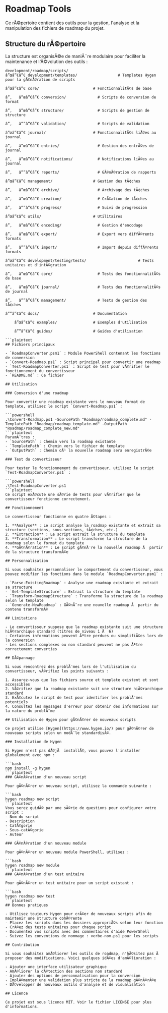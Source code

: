 # Roadmap Tools

Ce rÃ©pertoire contient des outils pour la gestion, l'analyse et la manipulation des fichiers de roadmap du projet.

## Structure du rÃ©pertoire

La structure est organisÃ©e de maniÃ¨re modulaire pour faciliter la maintenance et l'Ã©volution des outils :

```plaintext
development/roadmap/scripts/
â”œâ”€â”€ development/templates/                  # Templates Hygen pour la gÃ©nÃ©ration de scripts

â”œâ”€â”€ core/                        # FonctionnalitÃ©s de base

â”‚   â”œâ”€â”€ conversion/              # Scripts de conversion de format

â”‚   â”œâ”€â”€ structure/               # Scripts de gestion de structure

â”‚   â””â”€â”€ validation/              # Scripts de validation

â”œâ”€â”€ journal/                     # FonctionnalitÃ©s liÃ©es au journal

â”‚   â”œâ”€â”€ entries/                 # Gestion des entrÃ©es de journal

â”‚   â”œâ”€â”€ notifications/           # Notifications liÃ©es au journal

â”‚   â””â”€â”€ reports/                 # GÃ©nÃ©ration de rapports

â”œâ”€â”€ management/                  # Gestion des tÃ¢ches

â”‚   â”œâ”€â”€ archive/                 # Archivage des tÃ¢ches

â”‚   â”œâ”€â”€ creation/                # CrÃ©ation de tÃ¢ches

â”‚   â””â”€â”€ progress/                # Suivi de progression

â”œâ”€â”€ utils/                       # Utilitaires

â”‚   â”œâ”€â”€ encoding/                # Gestion d'encodage

â”‚   â”œâ”€â”€ export/                  # Export vers diffÃ©rents formats

â”‚   â””â”€â”€ import/                  # Import depuis diffÃ©rents formats

â”œâ”€â”€ development/testing/tests/                       # Tests unitaires et d'intÃ©gration

â”‚   â”œâ”€â”€ core/                    # Tests des fonctionnalitÃ©s de base

â”‚   â”œâ”€â”€ journal/                 # Tests des fonctionnalitÃ©s de journal

â”‚   â””â”€â”€ management/              # Tests de gestion des tÃ¢ches

â””â”€â”€ docs/                        # Documentation

    â”œâ”€â”€ examples/                # Exemples d'utilisation

    â””â”€â”€ guides/                  # Guides d'utilisation

```plaintext
## Fichiers principaux

- `RoadmapConverter.psm1` : Module PowerShell contenant les fonctions de conversion
- `Convert-Roadmap.ps1` : Script principal pour convertir une roadmap
- `Test-RoadmapConverter.ps1` : Script de test pour vÃ©rifier le fonctionnement du convertisseur
- `README.md` : Ce fichier

## Utilisation

### Conversion d'une roadmap

Pour convertir une roadmap existante vers le nouveau format de template, utilisez le script `Convert-Roadmap.ps1` :

```powershell
.\Convert-Roadmap.ps1 -SourcePath "Roadmap/roadmap_complete.md" -TemplatePath "Roadmap/roadmap_template.md" -OutputPath "Roadmap/roadmap_complete_new.md"
```plaintext
ParamÃ¨tres :
- `SourcePath` : Chemin vers la roadmap existante
- `TemplatePath` : Chemin vers le fichier de template
- `OutputPath` : Chemin oÃ¹ la nouvelle roadmap sera enregistrÃ©e

### Test du convertisseur

Pour tester le fonctionnement du convertisseur, utilisez le script `Test-RoadmapConverter.ps1` :

```powershell
.\Test-RoadmapConverter.ps1
```plaintext
Ce script exÃ©cute une sÃ©rie de tests pour vÃ©rifier que le convertisseur fonctionne correctement.

## Fonctionnement

Le convertisseur fonctionne en quatre Ã©tapes :

1. **Analyse** : Le script analyse la roadmap existante et extrait sa structure (sections, sous-sections, tÃ¢ches, etc.)
2. **Extraction** : Le script extrait la structure du template
3. **Transformation** : Le script transforme la structure de la roadmap selon le format du template
4. **GÃ©nÃ©ration** : Le script gÃ©nÃ¨re la nouvelle roadmap Ã  partir de la structure transformÃ©e

## Personnalisation

Si vous souhaitez personnaliser le comportement du convertisseur, vous pouvez modifier les fonctions dans le module `RoadmapConverter.psm1` :

- `Parse-ExistingRoadmap` : Analyse une roadmap existante et extrait sa structure
- `Get-TemplateStructure` : Extrait la structure du template
- `Transform-RoadmapStructure` : Transforme la structure de la roadmap selon le template
- `Generate-NewRoadmap` : GÃ©nÃ¨re une nouvelle roadmap Ã  partir du contenu transformÃ©

## Limitations

- Le convertisseur suppose que la roadmap existante suit une structure hiÃ©rarchique standard (titres de niveau 1 Ã  6)
- Certaines informations peuvent Ãªtre perdues ou simplifiÃ©es lors de la conversion
- Les sections complexes ou non standard peuvent ne pas Ãªtre correctement converties

## DÃ©pannage

Si vous rencontrez des problÃ¨mes lors de l'utilisation du convertisseur, vÃ©rifiez les points suivants :

1. Assurez-vous que les fichiers source et template existent et sont accessibles
2. VÃ©rifiez que la roadmap existante suit une structure hiÃ©rarchique standard
3. ExÃ©cutez le script de test pour identifier les problÃ¨mes potentiels
4. Consultez les messages d'erreur pour obtenir des informations sur la nature du problÃ¨me

## Utilisation de Hygen pour gÃ©nÃ©rer de nouveaux scripts

Ce projet utilise [Hygen](https://www.hygen.io/) pour gÃ©nÃ©rer de nouveaux scripts selon un modÃ¨le standardisÃ©.

### Installation de Hygen

Si Hygen n'est pas dÃ©jÃ  installÃ©, vous pouvez l'installer globalement avec npm :

```bash
npm install -g hygen
```plaintext
### GÃ©nÃ©ration d'un nouveau script

Pour gÃ©nÃ©rer un nouveau script, utilisez la commande suivante :

```bash
hygen roadmap new script
```plaintext
Vous serez guidÃ© par une sÃ©rie de questions pour configurer votre script :
- Nom du script
- Description
- CatÃ©gorie
- Sous-catÃ©gorie
- Auteur

### GÃ©nÃ©ration d'un nouveau module

Pour gÃ©nÃ©rer un nouveau module PowerShell, utilisez :

```bash
hygen roadmap new module
```plaintext
### GÃ©nÃ©ration d'un test unitaire

Pour gÃ©nÃ©rer un test unitaire pour un script existant :

```bash
hygen roadmap new test
```plaintext
## Bonnes pratiques

- Utilisez toujours Hygen pour crÃ©er de nouveaux scripts afin de maintenir une structure cohÃ©rente
- Placez les scripts dans les dossiers appropriÃ©s selon leur fonction
- CrÃ©ez des tests unitaires pour chaque script
- Documentez vos scripts avec des commentaires d'aide PowerShell
- Suivez les conventions de nommage : verbe-nom.ps1 pour les scripts

## Contribution

Si vous souhaitez amÃ©liorer les outils de roadmap, n'hÃ©sitez pas Ã  proposer des modifications. Voici quelques idÃ©es d'amÃ©lioration :

- Ajouter une interface utilisateur graphique
- AmÃ©liorer la dÃ©tection des sections non standard
- Ajouter des options de personnalisation pour la conversion
- ImplÃ©menter une validation plus stricte de la roadmap gÃ©nÃ©rÃ©e
- DÃ©velopper de nouveaux outils d'analyse et de visualisation

## Licence

Ce projet est sous licence MIT. Voir le fichier LICENSE pour plus d'informations.

